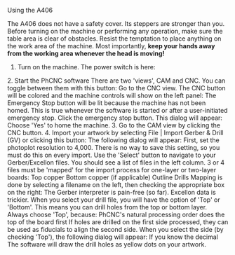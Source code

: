 Using the A406

The A406 does not have a safety cover. Its steppers are stronger than you. Before turning on the machine or performing any operation, make sure the table area is clear of obstacles. Resist the temptation to place anything on the work area of the machine. Most importantly, **keep your hands away from the working area whenever the head is moving!**

1. Turn on the machine. The power switch is here:
<machine image here>
2. Start the PhCNC software
There are two 'views', CAM and CNC. You can toggle between them with this button:
<start>
Go to the CNC view. The CNC button will be colored and the machine controls will show on the left panel:
<cnc>
The Emergency Stop button will be lit because the machine has not been homed. This is true whenever the software is started or after a user-initiated emergency stop. Click the emergency stop button. This dialog will appear:
<emerg>
Choose 'Yes' to home the machine.
3. Go to the CAM view by clicking the CNC button.
4. Import your artwork by selecting File | Import Gerber & Drill (GV) or clicking this button:
<import-btn>
The following dialog will appear:
<import>
First, set the photoplot resolution to 4,000. There is no way to save this setting, so you must do this on every import.
Use the 'Select' button to navigate to your Gerber/Excellon files.
You should see a list of files in the left column.
3 or 4 files must be 'mapped' for the import process for one-layer or two-layer boards:
Top copper
Bottom copper (if applicable)
Outline
Drills
Mapping is done by selecting a filename on the left, then checking the appropriate box on the right:
<mapping>
The Gerber interpreter is pain-free (so far). Excellon data is trickier. When you select your drill file, you will have the option of 'Top' or 'Bottom'. This means you can drill holes from the top or bottom layer. Always choose 'Top', because:
PhCNC's natural processing order does the top of the board first
If holes are drilled on the first side processed, they can be used as fiducials to align the second side.
When you select the side (by checking 'Top'), the following dialog will appear:
<excellon>
If you know the decimal
The software will draw the drill holes as yellow dots on your artwork.